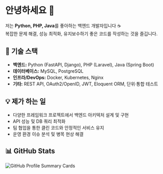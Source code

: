# 안녕하세요 👋

저는 **Python, PHP, Java**를 좋아하는 백엔드 개발자입니다 ☕  
복잡한 문제 해결, 성능 최적화, 유지보수하기 좋은 코드를 작성하는 것을 즐깁니다.

## 🔧 기술 스택
- **백엔드:** Python (FastAPI, Django), PHP (Laravel), Java (Spring Boot)  
- **데이터베이스:** MySQL, PostgreSQL  
- **인프라/DevOps:** Docker, Kubernetes, Nginx  
- **기타:** REST API, OAuth2/OpenID, JWT, Eloquent ORM, 단위·통합 테스트

## 💡 제가 하는 일
- 다양한 프레임워크 프로젝트에서 백엔드 아키텍처 설계 및 구현  
- API 성능 및 DB 쿼리 최적화  
- 팀 협업을 통한 클린 코드와 안정적인 서비스 유지  
- 운영 환경 이슈 분석 및 병목 현상 해결

## 📊 GitHub Stats
![GitHub Profile Summary Cards](https://github-profile-summary-cards.vercel.app/api/cards/repos-per-language?username=heeyoungha&theme=default)

